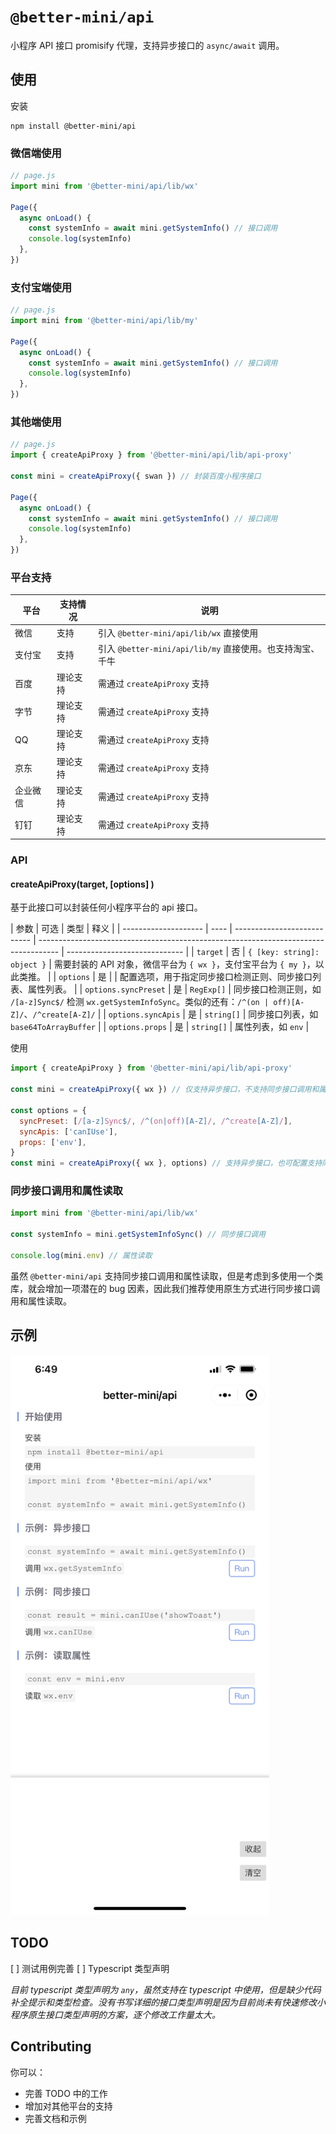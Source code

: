 # `@better-mini/api`

小程序 API 接口 promisify 代理，支持异步接口的 `async/await` 调用。

## 使用

安装

```
npm install @better-mini/api
```

### 微信端使用

```js
// page.js
import mini from '@better-mini/api/lib/wx'

Page({
  async onLoad() {
    const systemInfo = await mini.getSystemInfo() // 接口调用
    console.log(systemInfo)
  },
})
```

### 支付宝端使用

```js
// page.js
import mini from '@better-mini/api/lib/my'

Page({
  async onLoad() {
    const systemInfo = await mini.getSystemInfo() // 接口调用
    console.log(systemInfo)
  },
})
```

### 其他端使用

```js
// page.js
import { createApiProxy } from '@better-mini/api/lib/api-proxy'

const mini = createApiProxy({ swan }) // 封装百度小程序接口

Page({
  async onLoad() {
    const systemInfo = await mini.getSystemInfo() // 接口调用
    console.log(systemInfo)
  },
})
```

### 平台支持

| 平台     | 支持情况 | 说明                                                      |
| -------- | -------- | --------------------------------------------------------- |
| 微信     | 支持     | 引入 `@better-mini/api/lib/wx` 直接使用                   |
| 支付宝   | 支持     | 引入 `@better-mini/api/lib/my` 直接使用。也支持淘宝、千牛 |
| 百度     | 理论支持 | 需通过 `createApiProxy` 支持                              |
| 字节     | 理论支持 | 需通过 `createApiProxy` 支持                              |
| QQ       | 理论支持 | 需通过 `createApiProxy` 支持                              |
| 京东     | 理论支持 | 需通过 `createApiProxy` 支持                              |
| 企业微信 | 理论支持 | 需通过 `createApiProxy` 支持                              |
| 钉钉     | 理论支持 | 需通过 `createApiProxy` 支持                              |

### API

#### createApiProxy(target, [options] )

基于此接口可以封装任何小程序平台的 api 接口。

| 参数                 | 可选 | 类型                        | 释义                                                                                |
| -------------------- | ---- | --------------------------- | ----------------------------------------------------------------------------------- | ----------------------------- |
| `target`             | 否   | `{ [key: string]: object }` | 需要封装的 API 对象，微信平台为 `{ wx }`，支付宝平台为 `{ my }`，以此类推。         |
| `options`            | 是   |                             | 配置选项，用于指定同步接口检测正则、同步接口列表、属性列表。                        |
| `options.syncPreset` | 是   | `RegExp[]`                  | 同步接口检测正则，如 `/[a-z]Sync$/` 检测 `wx.getSystemInfoSync`。类似的还有：`/^(on | off)[A-Z]/`、`/^create[A-Z]/` |
| `options.syncApis`   | 是   | `string[]`                  | 同步接口列表，如 `base64ToArrayBuffer`                                              |
| `options.props`      | 是   | `string[]`                  | 属性列表，如 `env`                                                                  |

使用

```js
import { createApiProxy } from '@better-mini/api/lib/api-proxy'

const mini = createApiProxy({ wx }) // 仅支持异步接口，不支持同步接口调用和属性读取

const options = {
  syncPreset: [/[a-z]Sync$/, /^(on|off)[A-Z]/, /^create[A-Z]/],
  syncApis: ['canIUse'],
  props: ['env'],
}
const mini = createApiProxy({ wx }, options) // 支持异步接口，也可配置支持同步接口调用和属性读取
```

### 同步接口调用和属性读取

```js
import mini from '@better-mini/api/lib/wx'

const systemInfo = mini.getSystemInfoSync() // 同步接口调用

console.log(mini.env) // 属性读取
```

虽然 `@better-mini/api` 支持同步接口调用和属性读取，但是考虑到多使用一个类库，就会增加一项潜在的 bug 因素，因此我们推荐使用原生方式进行同步接口调用和属性读取。

## 示例

<img width="414" src="./assets/screenshot-wechat.png" />

## TODO

[ ] 测试用例完善
[ ] Typescript 类型声明

_目前 typescript 类型声明为 `any`，虽然支持在 typescript 中使用，但是缺少代码补全提示和类型检查。没有书写详细的接口类型声明是因为目前尚未有快速修改小程序原生接口类型声明的方案，逐个修改工作量太大。_

## Contributing

你可以：

- 完善 TODO 中的工作
- 增加对其他平台的支持
- 完善文档和示例
